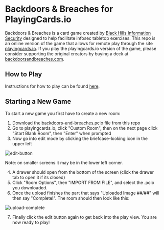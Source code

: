 # Backdoors & Breaches for PlayingCards.io

Backdoors & Breaches is a card game created by [Black Hills Information Security](https://www.blackhillsinfosec.com) designed to help facilitate infosec tabletop exercises. This repo is an online version of the game that allows for remote play through the site [playingcards.io](https://www.playingcards.io). If you play the playingcards.io version of the game, please consider supporting the original creators by buying a deck at [backdoorsandbreaches.com](https://www.backdoorsandbreaches.com).

## How to Play

Instructions for how to play can be found [here](https://www.blackhillsinfosec.com/wp-content/uploads/2020/05/BB-Visual-Guide-PRINT.pdf).

## Starting a New Game

To start a new game you first have to create a new room:
1. Download the backdoors-and-breaches.pcio file from this repo
2. Go to playingcards.io, click "Custom Room", then on the next page click "Start Blank Room", then "Enter" when prompted
3. Now go into edit mode by clicking the briefcase-looking icon in the upper left

![edit-button](https://user-images.githubusercontent.com/5123416/109735324-3206b080-7b88-11eb-8253-a59fd5593b3a.png)

Note: on smaller screens it may be in the lower left corner.

4. A drawer should open from the bottom of the screen (click the drawer tab to open it if its closed)
5. Click "Room Options", then "IMPORT FROM FILE", and select the .pcio you downloaded.
6. Once the upload finishes the part that says "Uploaded Image ##/##" will then say "Complete!". The room should then look like this:

![upload-complete](https://user-images.githubusercontent.com/5123416/109736639-4e0b5180-7b8a-11eb-8242-0966108a429e.png)

7. Finally click the edit button again to get back into the play view. You are now ready to play! 
